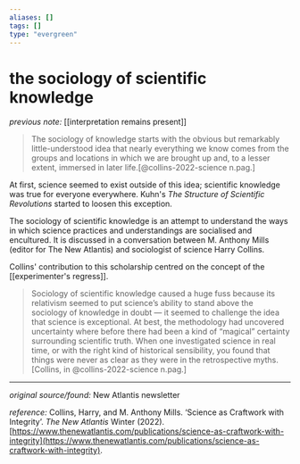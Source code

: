 ```yaml
---
aliases: []
tags: []
type: "evergreen"
---
```


# the sociology of scientific knowledge

_previous note:_ [[interpretation remains present]]

> The sociology of knowledge starts with the obvious but remarkably little-understood idea that nearly everything we know comes from the groups and locations in which we are brought up and, to a lesser extent, immersed in later life.[@collins-2022-science n.pag.]

At first, science seemed to exist outside of this idea; scientific knowledge was true for everyone everywhere. Kuhn's _The Structure of Scientific Revolutions_ started to loosen this exception. 

The sociology of scientific knowledge is an attempt to understand the ways in which science practices and understandings are socialised and encultured. It is discussed in a conversation between M. Anthony Mills (editor for The New Atlantis) and sociologist of science Harry Collins. 

Collins' contribution to this scholarship centred on the concept of the [[experimenter's regress]]. 

> Sociology of scientific knowledge caused a huge fuss because its relativism seemed to put science’s ability to stand above the sociology of knowledge in doubt — it seemed to challenge the idea that science is exceptional. At best, the methodology had uncovered uncertainty where before there had been a kind of “magical” certainty surrounding scientific truth. When one investigated science in real time, or with the right kind of historical sensibility, you found that things were never as clear as they were in the retrospective myths.[Collins, in @collins-2022-science n.pag.]



---

_original source/found:_ New Atlantis newsletter

_reference:_ Collins, Harry, and M. Anthony Mills. ‘Science as Craftwork with Integrity’. _The New Atlantis_ Winter (2022). [https://www.thenewatlantis.com/publications/science-as-craftwork-with-integrity](https://www.thenewatlantis.com/publications/science-as-craftwork-with-integrity).



